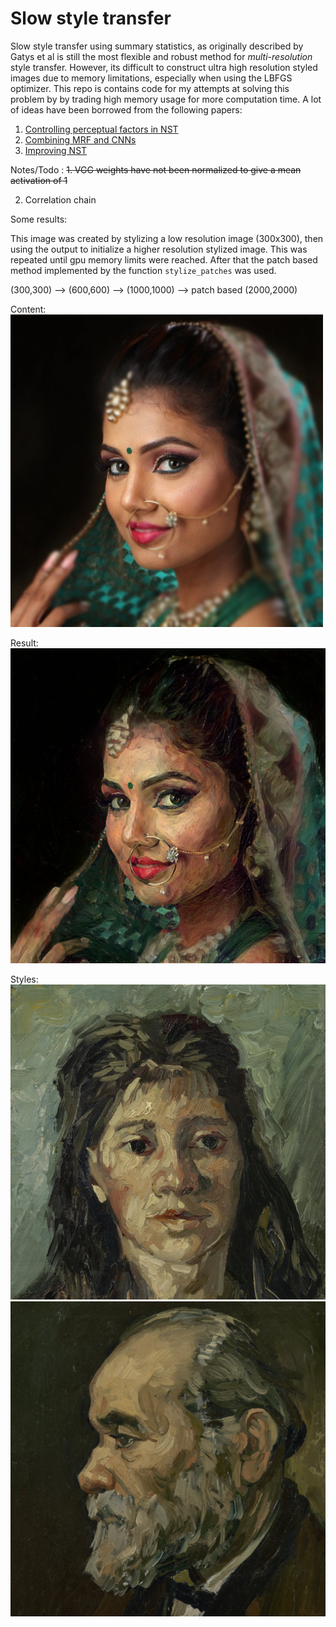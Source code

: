 # Slow style transfer

Slow style transfer using summary statistics, as originally described by Gatys et al is still the most flexible and robust method for *multi-resolution* style transfer. However, its difficult to construct ultra high resolution styled images due to memory limitations, especially when using the LBFGS optimizer. This repo is contains code for my attempts at solving this problem by by trading high memory usage for more computation time. A lot of ideas have been borrowed from the following papers:

1. [Controlling perceptual factors in NST](http://openaccess.thecvf.com/content_cvpr_2017/papers/Gatys_Controlling_Perceptual_Factors_CVPR_2017_paper.pdf)
2. [Combining MRF and CNNs](https://arxiv.org/pdf/1601.04589.pdf)
3. [Improving NST](https://pdfs.semanticscholar.org/9d19/affb1521192b5a075f33ff517dd06a5c17dc.pdf)

Notes/Todo :
~~1. VGG weights have not been normalized to give a mean activation of 1~~

2. Correlation chain

Some results:

This image was created by stylizing a low resolution image (300x300), then using the output to initialize a higher resolution stylized image. This was repeated until gpu memory limits were reached. After that the patch based method implemented by the function `stylize_patches` was used.

(300,300) --> (600,600) --> (1000,1000) --> patch based (2000,2000)

Content:
![content](sample_images/aurat.jpeg)

Result:
![result](sample_images/final_output-1.jpg)

Styles:
![style](sample_images/head_of_pros_GAP.jpg)
![style2](sample_images/old_man_portrait_GAP.jpg)
